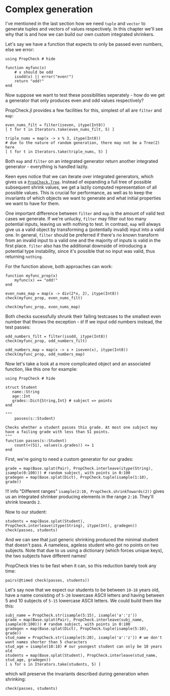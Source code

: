 # Complex generation

I've mentioned in the last section how we need `tuple` and `vector` to generate tuples and vectors of values respectively. In this chapter
we'll see why that is and how we can build our own custom integrated shrinkers.

Let's say we have a function that expects to only be passed even numbers, else we error:

```@example even_numbers
using PropCheck # hide

function myfunc(x)
    # x should be odd
    isodd(x) || error("even!")
    return "odd!"
end
```

Now suppose we want to test these possibilities seperately - how do we get a generator that only produces even and odd values respectively?

PropCheck.jl provides a few facilities for this, simplest of all are `filter` and `map`:

```@example even_numbers
even_nums_filt = filter(iseven, itype(Int8))
[ t for t in Iterators.take(even_nums_filt, 5) ]
```
```@example even_numbers
triple_nums = map(x -> x % 3, itype(Int8))
# due to the nature of random generation, there may not be a Tree(2) here
[ t for t in Iterators.take(triple_nums, 5) ]
```

Both `map` and `filter` on an integrated generator return another integrated generator - everything is handled lazily.

Keen eyes notice that we can iterate over integrated generators, which gives us a [`PropCheck.Tree`](@ref). Instead of
expanding a full tree of possible subsequent shrink values, we get a lazily computed representation of all possible values.
This is crucial for performance, as well as to keep the invariants of which objects we want to generate and what initial
properties we want to have for them.

One important difference between `filter` and `map` is the amount of valid test cases we generate. If we're unlucky, `filter`
may filter out too many potential inputs, leaving us with nothing to test. In contrast, `map` will always give us a valid
object by transforming a (potentially invalid) input into a valid one. In general, `filter` should be preferred if there's no
known transform from an invalid input to a valid one and the majority of inputs is valid in the first place. `filter` also
has the additional downside of introducing a potential type instability, since it's possible that no input was valid, thus
returning `nothing`.

For the function above, both approaches can work:

```@example even_numbers
function myfunc_prop(x)
    myfunc(x) == "odd!"
end

even_nums_map = map(x -> div(2*x, 2), itype(Int8))
check(myfunc_prop, even_nums_filt)
```
```@example even_numbers
check(myfunc_prop, even_nums_map)
```

Both checks sucessfully shrunk their failing testcases to the smallest even number that throws the exception - `0`!
If we input odd numbers instead, the test passes:

```@example even_numbers
odd_numbers_filt = filter(isodd, itype(Int8))
check(myfunc_prop, odd_numbers_filt)
```
```@example even_numbers
odd_numbers_map = map(x -> x + iseven(x), itype(Int8))
check(myfunc_prop, odd_numbers_map)
```

Now let's take a look at a more complicated object and an associated function, like this one for example:

```@example student
using PropCheck # hide

struct Student
   name::String
   age::Int
   grades::Dict{String,Int} # subject => points
end

"""
    passes(s::Student)

Checks whether a student passes this grade. At most one subject may have a failing grade with less than 51 points.
"""
function passes(s::Student)
    count(<(51), values(s.grades)) <= 1
end
```

First, we're going to need a custom generator for our grades:

```@example student
grade = map(Base.splat(Pair), PropCheck.interleave(itype(String), isample(0:100))) # random subject, with points in 0:100
gradegen = map(Base.splat(Dict), PropCheck.tuple(isample(1:10), grade))
```

!!! info "Different ranges"
	`isample(2:10, PropCheck.shrinkTowards(2))` gives us an integrated shrinker producing elements in the range `2:10`. They'll shrink towards `2`.

Now to our student:

```@example student
students = map(Base.splat(Student), PropCheck.interleave(itype(String), itype(Int), gradegen))
check(passes, students)
```

And we can see that just generic shrinking produced the minimal student that doesn't pass. A nameless, ageless student
who got no points on two subjects. Note that due to us using a dictionary (which forces unique keys), the two subjects
have different names!

PropCheck tries to be fast when it can, so this reduction barely took any time:

```@example student
pairs(@timed check(passes, students))
```

Let's say now that we expect our students to be between `10-18` years old, have a name consisting of `5-20` lowercase ASCII
letters and having between 5 and 10 subjects of `5-15` lowercase ASCII letters. We could build them like this:

```@example student
subj_name = PropCheck.str(isample(5:15), isample('a':'z'))
grade = map(Base.splat(Pair), PropCheck.interleave(subj_name, isample(0:100))) # random subject, with points in 0:100
gradegen = map(Base.splat(Dict), PropCheck.tuple(isample(5:10), grade))
stud_name = PropCheck.str(isample(5:20), isample('a':'z')) # we don't want names shorter than 5 characters
stud_age = isample(10:18) # our youngest student can only be 10 years old
students = map(Base.splat(Student), PropCheck.interleave(stud_name, stud_age, gradegen))
[ s for s in Iterators.take(students, 5) ]
```

which will preserve the invariants described during generation when shrinking:

```@example student
check(passes, students)
```
